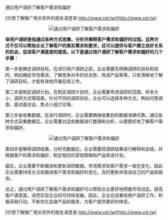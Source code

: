 通过用户调研了解客户需求和偏好

[😍想了解推广相关软件的朋友请登录 http://www.vst.tw](http://www.vst.tw)

 <center><img src="https://vst.tw/MP4/tuiguang/png/2.png" alt="通过用户调研了解客户需求和偏好"></center>

**😄用户调研是指通过各种方式收集、分析并解释客户需求和偏好的过程。这种方式不仅可以帮助企业了解客户的真实需求和要求，还可以提供与客户建立良好关系的机会，促进客户满意度的提高。以下是通过用户调研了解客户需求和偏好的几个步骤：**

第一步是确定调研目标。在进行用户调研之前，企业需要先明确调研的目标和目的，例如确定市场需求、了解竞争对手的优劣势、改进产品等等。只有清晰地了解了调研目标，才能有效地开展后续工作。

第二步是制定调研计划。在制定调研计划时，企业需要考虑调研的范围、样本大小、调研方式等因素。针对不同的调研目标，企业可以选择多种方式，例如问卷调查、面对面访谈、焦点小组讨论等。

第三步是收集数据。在进行调研时，企业需要确保收集到的数据准确可靠。通过各种方式采集数据后，企业需要对这些数据进行整理和分析，以便更好地了解客户需求和偏好。

 <center><img src="https://vst.tw/MP4/tuiguang/png/8.png" alt="通过用户调研了解客户需求和偏好"></center>

第四步是解释调研结果。分析完数据后，企业需要将调研结果进行解释和总结，并根据客户的需求和偏好，制定相应的营销策略和产品改进计划。

最后，企业需要不断跟进和更新调研数据。市场需求和客户需求一直在变化，因此企业需要持续关注和跟进客户需求和偏好的变化，及时更新并改进自己的产品和服务。

总之，通过用户调研了解客户需求和偏好可以帮助企业更好地把握市场动态，提高客户满意度，进而实现企业的可持续发展。因此，企业应该重视用户调研工作，积极采取行动，不断优化自身产品和服务，为客户提供更好的体验。

[😍想了解推广相关软件的朋友请登录 http://www.vst.tw](http://www.vst.tw)



